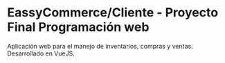 # EassyCommerce/Cliente - Proyecto Final Programación web

Aplicación web para el manejo de inventarios, compras y ventas.
Desarrollado en VueJS.
